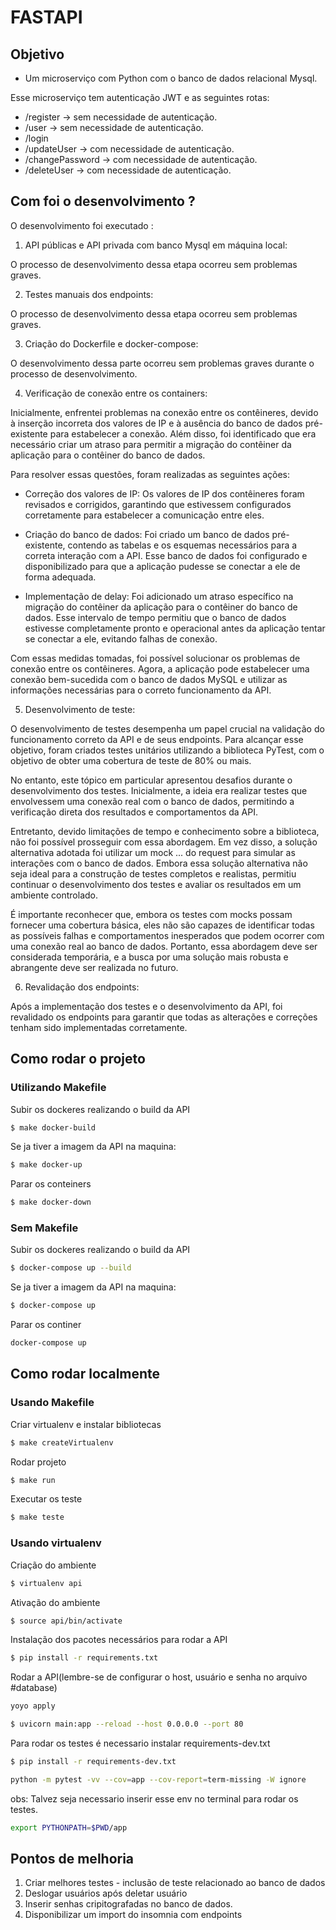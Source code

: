 # FASTAPI

## Objetivo

- Um microserviço com Python com o banco de dados relacional Mysql.

Esse microserviço tem autenticação JWT e as seguintes rotas:

- /register -> sem necessidade de autenticação.
- /user -> sem necessidade de autenticação.
- /login
- /updateUser -> com necessidade de autenticação.
- /changePassword -> com necessidade de autenticação.
- /deleteUser -> com necessidade de autenticação.

## Com foi o desenvolvimento ?

O desenvolvimento foi executado :

1. API públicas e API privada com banco Mysql em máquina local:

O processo de desenvolvimento dessa etapa ocorreu sem problemas graves.

2. Testes manuais dos endpoints:

O processo de desenvolvimento dessa etapa ocorreu sem problemas graves.

3. Criação do Dockerfile e docker-compose:

O desenvolvimento dessa parte ocorreu sem problemas graves durante o processo de desenvolvimento.

4. Verificação de conexão entre os containers:

Inicialmente, enfrentei problemas na conexão entre os contêineres, devido à inserção incorreta dos valores de IP e à ausência do banco de dados pré-existente para estabelecer a conexão. Além disso, foi identificado que era necessário criar um atraso para permitir a migração do contêiner da aplicação para o contêiner do banco de dados.

Para resolver essas questões, foram realizadas as seguintes ações:

- Correção dos valores de IP: Os valores de IP dos contêineres foram revisados e corrigidos, garantindo que estivessem configurados corretamente para estabelecer a comunicação entre eles.

- Criação do banco de dados: Foi criado um banco de dados pré-existente, contendo as tabelas e os esquemas necessários para a correta interação com a API. Esse banco de dados foi configurado e disponibilizado para que a aplicação pudesse se conectar a ele de forma adequada.

- Implementação de delay: Foi adicionado um atraso específico na migração do contêiner da aplicação para o contêiner do banco de dados. Esse intervalo de tempo permitiu que o banco de dados estivesse completamente pronto e operacional antes da aplicação tentar se conectar a ele, evitando falhas de conexão.

Com essas medidas tomadas, foi possível solucionar os problemas de conexão entre os contêineres. Agora, a aplicação pode estabelecer uma conexão bem-sucedida com o banco de dados MySQL e utilizar as informações necessárias para o correto funcionamento da API.

5. Desenvolvimento de teste:

O desenvolvimento de testes desempenha um papel crucial na validação do funcionamento correto da API e de seus endpoints. Para alcançar esse objetivo, foram criados testes unitários utilizando a biblioteca PyTest, com o objetivo de obter uma cobertura de teste de 80% ou mais.

No entanto, este tópico em particular apresentou desafios durante o desenvolvimento dos testes. Inicialmente, a ideia era realizar testes que envolvessem uma conexão real com o banco de dados, permitindo a verificação direta dos resultados e comportamentos da API.

Entretanto, devido limitações de tempo e conhecimento sobre a biblioteca, não foi possível prosseguir com essa abordagem. Em vez disso, a solução alternativa adotada foi utilizar um mock ... do request para simular as interações com o banco de dados. Embora essa solução alternativa não seja ideal para a construção de testes completos e realistas, permitiu continuar o desenvolvimento dos testes e avaliar os resultados em um ambiente controlado.

É importante reconhecer que, embora os testes com mocks possam fornecer uma cobertura básica, eles não são capazes de identificar todas as possíveis falhas e comportamentos inesperados que podem ocorrer com uma conexão real ao banco de dados. Portanto, essa abordagem deve ser considerada temporária, e a busca por uma solução mais robusta e abrangente deve ser realizada no futuro.

6. Revalidação dos endpoints:

Após a implementação dos testes e o desenvolvimento da API, foi revalidado os endpoints para garantir que todas as alterações e correções tenham sido implementadas corretamente.

## Como rodar o projeto

### Utilizando Makefile

Subir os dockeres realizando o build da API
```Bash
$ make docker-build
```

Se ja tiver a imagem da API na maquina:
```Bash
$ make docker-up
```

Parar os conteiners
```Bash
$ make docker-down
```

### Sem Makefile
Subir os dockeres realizando o build da API
```Bash
$ docker-compose up --build
```

Se ja tiver a imagem da API na maquina:
```Bash
$ docker-compose up
```

Parar os continer
```Bash
docker-compose up
```
## Como rodar localmente

### Usando Makefile

Criar virtualenv e instalar bibliotecas
```Bash
$ make createVirtualenv
```
Rodar projeto
```Bash
$ make run
```

Executar os teste
```Bash
$ make teste
```

### Usando virtualenv

Criação do ambiente
```Bash
$ virtualenv api
```

Ativação do ambiente
```Bash
$ source api/bin/activate
```

Instalação dos pacotes necessários para rodar a API
```Bash
$ pip install -r requirements.txt
```

Rodar a API(lembre-se de configurar o host, usuário e senha no arquivo #database)

```Bash
yoyo apply
```

```Bash
$ uvicorn main:app --reload --host 0.0.0.0 --port 80
```

Para rodar os testes é necessario instalar requirements-dev.txt
```Bash
$ pip install -r requirements-dev.txt
```

```Bash
python -m pytest -vv --cov=app --cov-report=term-missing -W ignore
```
obs: Talvez seja necessario inserir esse env no terminal para rodar os testes.
```Bash
export PYTHONPATH=$PWD/app
```

## Pontos de melhoria

1. Criar melhores testes - inclusão de teste relacionado ao banco de dados
2. Deslogar usuários após deletar usuário
3. Inserir senhas cripitografadas no banco de dados.
5. Disponibilizar um import do insomnia com endpoints

